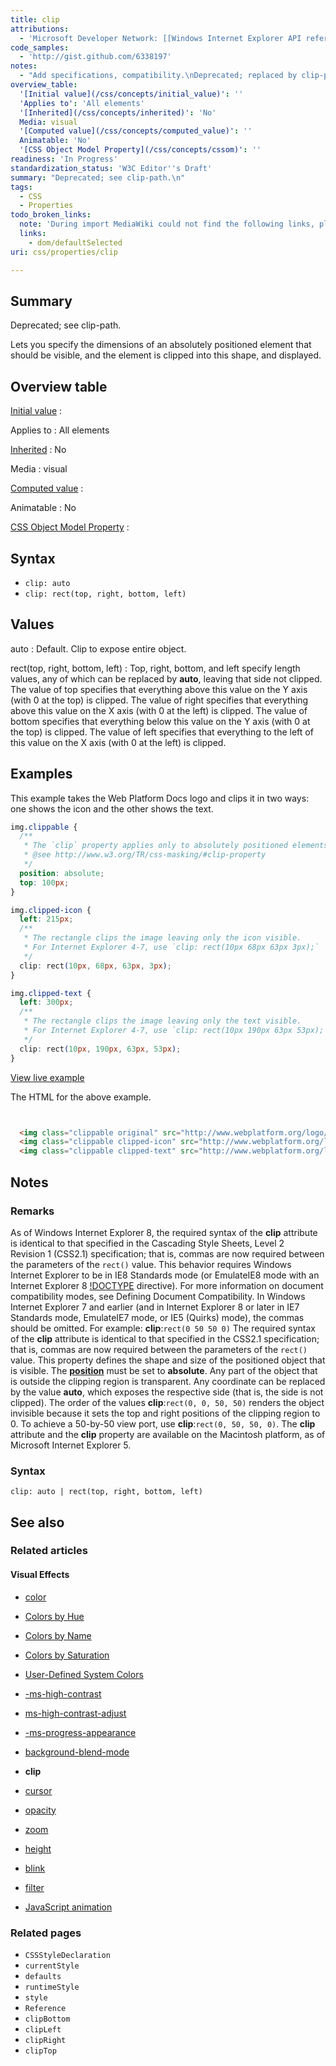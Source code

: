 ```yaml
---
title: clip
attributions:
  - 'Microsoft Developer Network: [[Windows Internet Explorer API reference](http://msdn.microsoft.com/en-us/library/ie/hh828809%28v=vs.85%29.aspx) Article]'
code_samples:
  - 'http://gist.github.com/6338197'
notes:
  - "Add specifications, compatibility.\nDeprecated; replaced by clip-path."
overview_table:
  '[Initial value](/css/concepts/initial_value)': ''
  'Applies to': 'All elements'
  '[Inherited](/css/concepts/inherited)': 'No'
  Media: visual
  '[Computed value](/css/concepts/computed_value)': ''
  Animatable: 'No'
  '[CSS Object Model Property](/css/concepts/cssom)': ''
readiness: 'In Progress'
standardization_status: 'W3C Editor''s Draft'
summary: "Deprecated; see clip-path.\n"
tags:
  - CSS
  - Properties
todo_broken_links:
  note: 'During import MediaWiki could not find the following links, please fix and adjust this list.'
  links:
    - dom/defaultSelected
uri: css/properties/clip

---
```

## Summary

Deprecated; see clip-path.

Lets you specify the dimensions of an absolutely positioned element that should be visible, and the element is clipped into this shape, and displayed.

## Overview table

[Initial value](/css/concepts/initial_value)
:

Applies to
:   All elements

[Inherited](/css/concepts/inherited)
:   No

Media
:   visual

[Computed value](/css/concepts/computed_value)
:

Animatable
:   No

[CSS Object Model Property](/css/concepts/cssom)
:

## Syntax

-   `clip: auto`
-   `clip: rect(top, right, bottom, left)`

## Values

auto
:   Default. Clip to expose entire object.

rect(top, right, bottom, left)
:   Top, right, bottom, and left specify length values, any of which can be replaced by **auto**, leaving that side not clipped. The value of top specifies that everything above this value on the Y axis (with 0 at the top) is clipped. The value of right specifies that everything above this value on the X axis (with 0 at the left) is clipped. The value of bottom specifies that everything below this value on the Y axis (with 0 at the top) is clipped. The value of left specifies that everything to the left of this value on the X axis (with 0 at the left) is clipped.

## Examples

This example takes the Web Platform Docs logo and clips it in two ways: one shows the icon and the other shows the text.

``` css
img.clippable {
  /**
   * The `clip` property applies only to absolutely positioned elements only.
   * @see http://www.w3.org/TR/css-masking/#clip-property
   */
  position: absolute;
  top: 100px;
}

img.clipped-icon {
  left: 215px;
  /**
   * The rectangle clips the image leaving only the icon visible.
   * For Internet Explorer 4-7, use `clip: rect(10px 68px 63px 3px);`
   */
  clip: rect(10px, 68px, 63px, 3px);
}

img.clipped-text {
  left: 300px;
  /**
   * The rectangle clips the image leaving only the text visible.
   * For Internet Explorer 4-7, use `clip: rect(10px 190px 63px 53px);`
   */
  clip: rect(10px, 190px, 63px, 53px);
}
```

[View live example](http://code.webplatform.org/gist/6338197)

The HTML for the above example.

``` html


  <img class="clippable original" src="http://www.webplatform.org/logo/wplogo_pillow_wide_tan.png" alt="Web Platform Docs logo" />
  <img class="clippable clipped-icon" src="http://www.webplatform.org/logo/wplogo_pillow_wide_tan.png" alt="Web Platform Docs logo (icon only)" title="Web Platform Docs logo (icon only)" />
  <img class="clippable clipped-text" src="http://www.webplatform.org/logo/wplogo_pillow_wide_tan.png" alt="Web Platform Docs logo (text only)" title="Web Platform Docs logo (text only)" />
```

</pre>

## Notes

### Remarks

As of Windows Internet Explorer 8, the required syntax of the **clip** attribute is identical to that specified in the Cascading Style Sheets, Level 2 Revision 1 (CSS2.1) specification; that is, commas are now required between the parameters of the `rect()` value. This behavior requires Windows Internet Explorer to be in IE8 Standards mode (or EmulateIE8 mode with an Internet Explorer 8 [!DOCTYPE](/html/elements/!DOCTYPE) directive). For more information on document compatibility modes, see Defining Document Compatibility. In Windows Internet Explorer 7 and earlier (and in Internet Explorer 8 or later in IE7 Standards mode, EmulateIE7 mode, or IE5 (Quirks) mode), the commas should be omitted. For example: **clip**:`rect(0 50 50 0)` The required syntax of the **clip** attribute is identical to that specified in the CSS2.1 specification; that is, commas are now required between the parameters of the `rect()` value. This property defines the shape and size of the positioned object that is visible. The [**position**](/css/properties/position) must be set to **absolute**. Any part of the object that is outside the clipping region is transparent. Any coordinate can be replaced by the value **auto**, which exposes the respective side (that is, the side is not clipped). The order of the values **clip**:`rect(0, 0, 50, 50)` renders the object invisible because it sets the top and right positions of the clipping region to 0. To achieve a 50-by-50 view port, use **clip**:`rect(0, 50, 50, 0)`. The **clip** attribute and the **clip** property are available on the Macintosh platform, as of Microsoft Internet Explorer 5.

### Syntax

`clip: auto | rect(top, right, bottom, left)`

## See also

### Related articles

#### Visual Effects

-   [color](/css/color)

-   [Colors by Hue](/css/color/colors_by_hue)

-   [Colors by Name](/css/color/colors_by_name)

-   [Colors by Saturation](/css/color/colors_by_saturation)

-   [User-Defined System Colors](/css/color/user-defined_system_colors)

-   [-ms-high-contrast](/css/high_contrast_mode/properties/-ms-high-contrast)

-   [ms-high-contrast-adjust](/css/high_contrast_modeapis/properties/ms-high-contrast-adjust)

-   [-ms-progress-appearance](/css/properties/-ms-progress-appearance)

-   [background-blend-mode](/css/properties/background-blend-mode)

-   **clip**

-   [cursor](/css/properties/cursor)

-   [opacity](/css/properties/opacity)

-   [zoom](/css/properties/zoom)

-   [height](/html/attributes/height)

-   [blink](/html/elements/blink)

-   [filter](/svg/elements/filter)

-   [JavaScript animation](/tutorials/animation_in_javascript_2)

### Related pages

-   `CSSStyleDeclaration`
-   `currentStyle`
-   `defaults`
-   `runtimeStyle`
-   `style`
-   `Reference`
-   `clipBottom`
-   `clipLeft`
-   `clipRight`
-   `clipTop`
